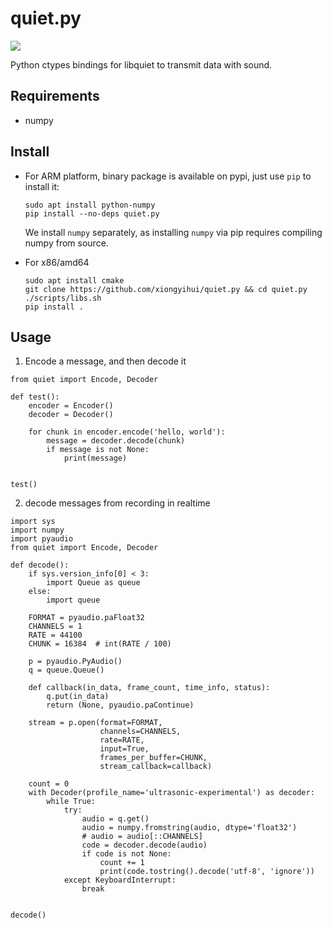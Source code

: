 quiet.py
========

[![](https://img.shields.io/pypi/v/quiet.py.svg)](https://pypi.org/project/quiet.py/)


Python ctypes bindings for libquiet to transmit data with sound.

## Requirements
+ numpy

## Install

+ For ARM platform, binary package is available on pypi, just use `pip` to install it:

  ```
  sudo apt install python-numpy
  pip install --no-deps quiet.py
  ```
  
  We install `numpy` separately, as installing `numpy` via pip requires compiling numpy from source.
  
+ For x86/amd64

  ```
  sudo apt install cmake
  git clone https://github.com/xiongyihui/quiet.py && cd quiet.py
  ./scripts/libs.sh
  pip install .
  ```


## Usage
1. Encode a message, and then decode it
```
from quiet import Encode, Decoder

def test():
    encoder = Encoder()
    decoder = Decoder()

    for chunk in encoder.encode('hello, world'):
        message = decoder.decode(chunk)
        if message is not None:
            print(message)


test()
```

2. decode messages from recording in realtime

```
import sys
import numpy
import pyaudio
from quiet import Encode, Decoder

def decode():
    if sys.version_info[0] < 3:
        import Queue as queue
    else:
        import queue

    FORMAT = pyaudio.paFloat32
    CHANNELS = 1
    RATE = 44100
    CHUNK = 16384  # int(RATE / 100)

    p = pyaudio.PyAudio()
    q = queue.Queue()

    def callback(in_data, frame_count, time_info, status):
        q.put(in_data)
        return (None, pyaudio.paContinue)

    stream = p.open(format=FORMAT,
                    channels=CHANNELS,
                    rate=RATE,
                    input=True,
                    frames_per_buffer=CHUNK,
                    stream_callback=callback)

    count = 0
    with Decoder(profile_name='ultrasonic-experimental') as decoder:
        while True:
            try:
                audio = q.get()
                audio = numpy.fromstring(audio, dtype='float32')
                # audio = audio[::CHANNELS]
                code = decoder.decode(audio)
                if code is not None:
                    count += 1
                    print(code.tostring().decode('utf-8', 'ignore'))
            except KeyboardInterrupt:
                break


decode()
```


